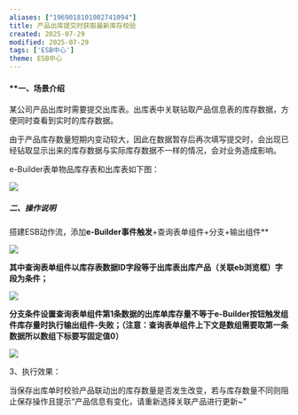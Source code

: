 ```yaml
---
aliases: ["1969018101002741094"]
title: 产品出库提交时获取最新库存校验
created: 2025-07-29
modified: 2025-07-29
tags: ['ESB中心']
theme: ESB中心
---
```


#### **一、**场景介绍**

某公司产品出库时需要提交出库表。出库表中关联钻取产品信息表的库存数据，方便同时查看到实时的库存数据。

由于产品库存数量短期内变动较大，因此在数据暂存后再次填写提交时，会出现已经钻取显示出来的库存数据与实际库存数据不一样的情况，会对业务造成影响。

e-Builder表单物品库存表和出库表如下图：

![](https://myhelpdoc.oss-cn-heyuan.aliyuncs.com/mdimages/f919a65fce9ee51c64b93ab3d344b078.jpg)

##### **二、操作说明**

搭建ESB动作流，添加**e-Builder事件触发**+查询表单组件+分支+输出组件**

**![](https://myhelpdoc.oss-cn-heyuan.aliyuncs.com/mdimages/eeb8dfc0648b956f2020b3f4d02ad4a4.jpg)**

**其中查询表单组件以库存表数据ID字段等于出库表出库产品（关联eb浏览框）字段为条件；**

**![](https://myhelpdoc.oss-cn-heyuan.aliyuncs.com/mdimages/b68876c92205fc42621e16397ff34a40.jpg)**

**分支条件设置查询表单组件第1条数据的出库单库存量不等于e-Builder按钮触发组件库存量时执行输出组件-失败；（注意：查询表单组件上下文是数组需要取第一条数据所以数组下标要写固定值0）**

![](https://myhelpdoc.oss-cn-heyuan.aliyuncs.com/mdimages/6163f4da8be9416a6cba5c5df1b92dfa.jpg)

3、执行效果：

当保存出库单时校验产品联动出的库存数量是否发生改变，若与库存数量不同则阻止保存操作且提示“产品信息有变化，请重新选择关联产品进行更新~”

